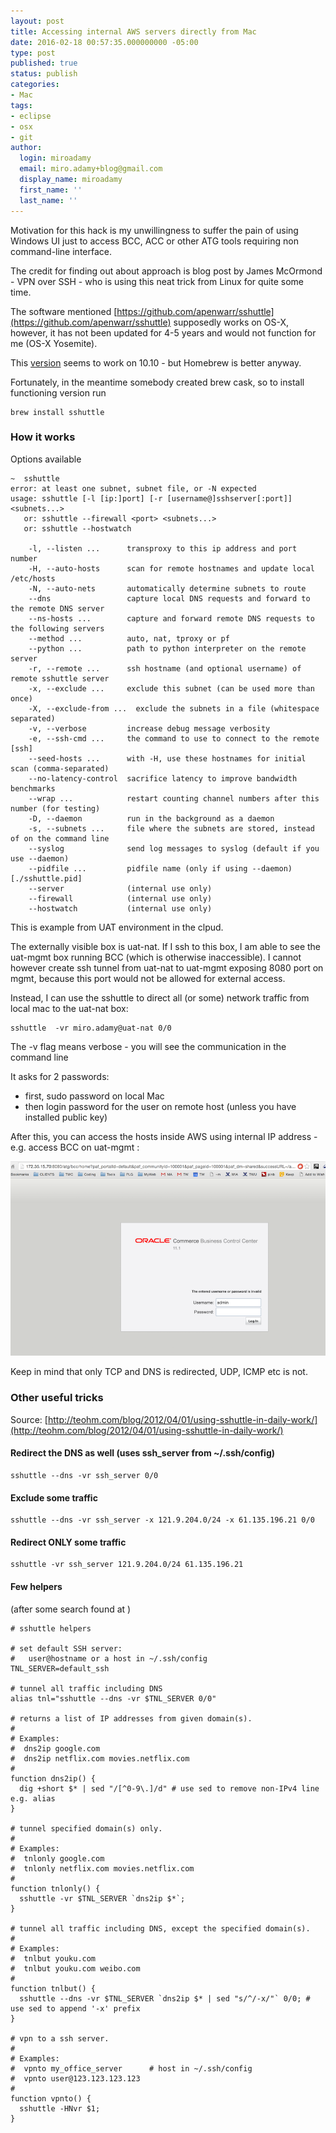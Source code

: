 ```yaml
---
layout: post
title: Accessing internal AWS servers directly from Mac
date: 2016-02-18 00:57:35.000000000 -05:00
type: post
published: true
status: publish
categories:
- Mac
tags:
- eclipse
- osx
- git
author:
  login: miroadamy
  email: miro.adamy+blog@gmail.com
  display_name: miroadamy
  first_name: ''
  last_name: ''
---
```


Motivation for this hack is my unwillingness to suffer the pain of using Windows UI just to access BCC, ACC or other ATG tools requiring non command-line interface.

The credit for finding out about approach is blog post by James McOrmond - VPN over SSH - who is using this neat trick from Linux for quite some time.

The software mentioned [https://github.com/apenwarr/sshuttle](https://github.com/apenwarr/sshuttle) supposedly works on OS-X, however, it has not been updated for 4-5 years and would not function for me (OS-X Yosemite).

This [version](https://github.com/jagheterfredrik/sshuttle) seems to work on 10.10  - but Homebrew is better anyway.

Fortunately, in the meantime somebody created brew cask, so to install functioning version run

```
brew install sshuttle
```

### How it works

Options available

```
~  sshuttle
error: at least one subnet, subnet file, or -N expected
usage: sshuttle [-l [ip:]port] [-r [username@]sshserver[:port]] <subnets...>
   or: sshuttle --firewall <port> <subnets...>
   or: sshuttle --hostwatch
 
    -l, --listen ...      transproxy to this ip address and port number
    -H, --auto-hosts      scan for remote hostnames and update local /etc/hosts
    -N, --auto-nets       automatically determine subnets to route
    --dns                 capture local DNS requests and forward to the remote DNS server
    --ns-hosts ...        capture and forward remote DNS requests to the following servers
    --method ...          auto, nat, tproxy or pf
    --python ...          path to python interpreter on the remote server
    -r, --remote ...      ssh hostname (and optional username) of remote sshuttle server
    -x, --exclude ...     exclude this subnet (can be used more than once)
    -X, --exclude-from ...  exclude the subnets in a file (whitespace separated)
    -v, --verbose         increase debug message verbosity
    -e, --ssh-cmd ...     the command to use to connect to the remote [ssh]
    --seed-hosts ...      with -H, use these hostnames for initial scan (comma-separated)
    --no-latency-control  sacrifice latency to improve bandwidth benchmarks
    --wrap ...            restart counting channel numbers after this number (for testing)
    -D, --daemon          run in the background as a daemon
    -s, --subnets ...     file where the subnets are stored, instead of on the command line
    --syslog              send log messages to syslog (default if you use --daemon)
    --pidfile ...         pidfile name (only if using --daemon) [./sshuttle.pid]
    --server              (internal use only)
    --firewall            (internal use only)
    --hostwatch           (internal use only)
```

This is example from UAT environment in the clpud. 

The externally visible box is uat-nat. If I ssh to this box, I am able to see the uat-mgmt box running BCC (which is otherwise inaccessible). I cannot however create ssh tunnel from uat-nat to uat-mgmt exposing 8080 port on mgmt, because this port would not be allowed for external access.

Instead, I can use the sshuttle to direct all (or some) network traffic from local mac to the uat-nat box:

```
sshuttle  -vr miro.adamy@uat-nat 0/0
```


The -v flag means verbose - you will see the communication in the command line

It asks for 2 passwords: 

* first, sudo password on local Mac
* then login password for the user on remote host (unless you have installed public key)

After this, you can access the hosts inside AWS using internal IP address - e.g. access BCC on uat-mgmt :


![BCC inside AWS](/images/aws-sshuttle.png)


Keep in mind that only TCP and DNS is redirected, UDP, ICMP etc is not.

### Other useful tricks

Source: [http://teohm.com/blog/2012/04/01/using-sshuttle-in-daily-work/](http://teohm.com/blog/2012/04/01/using-sshuttle-in-daily-work/)


#### Redirect the DNS as well (uses ssh_server from ~/.ssh/config)

```
sshuttle --dns -vr ssh_server 0/0
```


#### Exclude some traffic

```
sshuttle --dns -vr ssh_server -x 121.9.204.0/24 -x 61.135.196.21 0/0
```


#### Redirect ONLY some traffic

````
sshuttle -vr ssh_server 121.9.204.0/24 61.135.196.21
````


#### Few helpers

(after some search found at )

```
# sshuttle helpers
 
# set default SSH server:
#   user@hostname or a host in ~/.ssh/config
TNL_SERVER=default_ssh
 
# tunnel all traffic including DNS
alias tnl="sshuttle --dns -vr $TNL_SERVER 0/0"
 
# returns a list of IP addresses from given domain(s).
#
# Examples:
#  dns2ip google.com
#  dns2ip netflix.com movies.netflix.com
#
function dns2ip() {
  dig +short $* | sed "/[^0-9\.]/d" # use sed to remove non-IPv4 line e.g. alias
}
 
# tunnel specified domain(s) only.
#
# Examples:
#  tnlonly google.com
#  tnlonly netflix.com movies.netflix.com
#
function tnlonly() {
  sshuttle -vr $TNL_SERVER `dns2ip $*`;
}
 
# tunnel all traffic including DNS, except the specified domain(s).
#
# Examples:
#  tnlbut youku.com
#  tnlbut youku.com weibo.com
#
function tnlbut() {
  sshuttle --dns -vr $TNL_SERVER `dns2ip $* | sed "s/^/-x/"` 0/0; # use sed to append '-x' prefix
}
 
# vpn to a ssh server.
#
# Examples:
#  vpnto my_office_server      # host in ~/.ssh/config
#  vpnto user@123.123.123.123
#
function vpnto() {
  sshuttle -HNvr $1;
}
```
